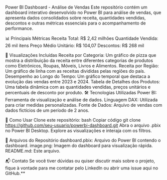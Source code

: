 Power BI Dashboard - Análise de Vendas
Este repositório contém um dashboard interativo desenvolvido no Power BI para análise de vendas, que apresenta dados consolidados sobre receita, quantidades vendidas, descontos e outras métricas essenciais para o acompanhamento de performance.

📊 Principais Métricas
Receita Total: R$ 2,42 milhões
Quantidade Vendida: 26 mil itens
Preço Médio Unitário: R$ 104,07
Descontos: R$ 268 mil

🎯 Visualizações Incluídas
Receita por Categoria: Um gráfico de pizza que mostra a distribuição da receita entre diferentes categorias de produtos como Eletrônicos, Roupas, Móveis, Livros e Alimentos.
Receita por Região: Um gráfico de linha com as receitas divididas pelas regiões do país.
Desempenho ao Longo do Tempo: Um gráfico temporal que destaca a evolução das vendas entre 2023 e 2024.
Tabela de Detalhes dos Produtos: Uma tabela dinâmica com as quantidades vendidas, preços unitários e percentuais de desconto por produto.
🛠 Tecnologias Utilizadas
Power BI: Ferramenta de visualização e análise de dados.
Linguagem DAX: Utilizada para criar medidas personalizadas.
Fonte de Dados: Arquivo de vendas com dados fictícios de um período de 2 anos.

🚀 Como Usar
Clone este repositório:
bash
Copiar código
git clone https://github.com/seu-usuario/powerbi-dashboard.git
Abra o arquivo .pbix no Power BI Desktop.
Explore as visualizações e interaja com os filtros.

📂 Arquivos do Repositório
dashboard.pbix: Arquivo do Power BI contendo o dashboard.
image.png: Imagem do dashboard para visualização rápida.
README.md: Este arquivo.

📬 Contato
Se você tiver dúvidas ou quiser discutir mais sobre o projeto, fique à vontade para me contatar pelo LinkedIn ou abrir uma issue aqui no GitHub.**
